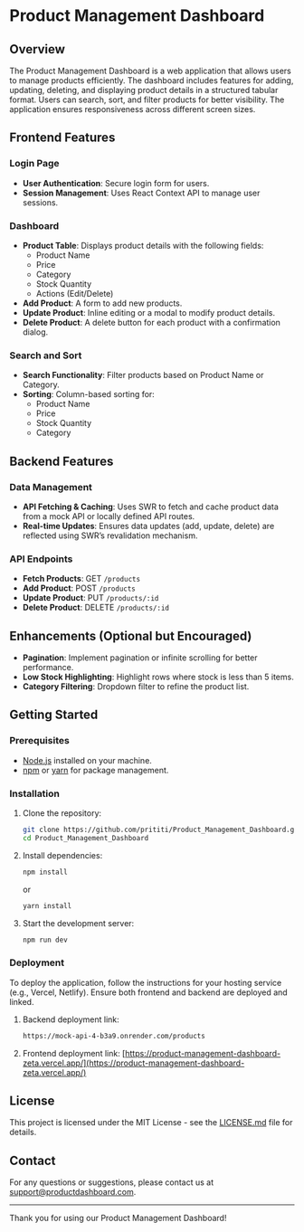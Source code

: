 # Product Management Dashboard

## Overview
The Product Management Dashboard is a web application that allows users to manage products efficiently. The dashboard includes features for adding, updating, deleting, and displaying product details in a structured tabular format. Users can search, sort, and filter products for better visibility. The application ensures responsiveness across different screen sizes.

## Frontend Features

### Login Page
- **User Authentication**: Secure login form for users.
- **Session Management**: Uses React Context API to manage user sessions.

### Dashboard
- **Product Table**: Displays product details with the following fields:
  - Product Name
  - Price
  - Category
  - Stock Quantity
  - Actions (Edit/Delete)
- **Add Product**: A form to add new products.
- **Update Product**: Inline editing or a modal to modify product details.
- **Delete Product**: A delete button for each product with a confirmation dialog.

### Search and Sort
- **Search Functionality**: Filter products based on Product Name or Category.
- **Sorting**: Column-based sorting for:
  - Product Name
  - Price
  - Stock Quantity
  - Category

## Backend Features

### Data Management
- **API Fetching & Caching**: Uses SWR to fetch and cache product data from a mock API or locally defined API routes.
- **Real-time Updates**: Ensures data updates (add, update, delete) are reflected using SWR’s revalidation mechanism.

### API Endpoints
- **Fetch Products**: GET `/products`
- **Add Product**: POST `/products`
- **Update Product**: PUT `/products/:id`
- **Delete Product**: DELETE `/products/:id`

## Enhancements (Optional but Encouraged)
- **Pagination**: Implement pagination or infinite scrolling for better performance.
- **Low Stock Highlighting**: Highlight rows where stock is less than 5 items.
- **Category Filtering**: Dropdown filter to refine the product list.

## Getting Started

### Prerequisites
- [Node.js](https://nodejs.org/) installed on your machine.
- [npm](https://www.npmjs.com/) or [yarn](https://yarnpkg.com/) for package management.

### Installation

1. Clone the repository:
    ```sh
    git clone https://github.com/prititi/Product_Management_Dashboard.git
    cd Product_Management_Dashboard
    ```

2. Install dependencies:
    ```sh
    npm install
    ```
    or
    ```sh
    yarn install
    ```

3. Start the development server:
    ```sh
    npm run dev
    ```

### Deployment
To deploy the application, follow the instructions for your hosting service (e.g., Vercel, Netlify). Ensure both frontend and backend are deployed and linked.

1. Backend deployment link:
    ```sh
    https://mock-api-4-b3a9.onrender.com/products
    ```

2. Frontend deployment link:  [https://product-management-dashboard-zeta.vercel.app/](https://product-management-dashboard-zeta.vercel.app/)
    
## License
This project is licensed under the MIT License - see the [LICENSE.md](LICENSE.md) file for details.

## Contact
For any questions or suggestions, please contact us at support@productdashboard.com.

---

Thank you for using our Product Management Dashboard!

